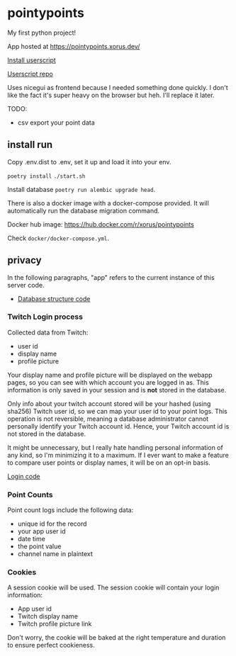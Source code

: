 # pointypoints

My first python project!

App hosted at https://pointypoints.xorus.dev/

[Install userscript](https://pointypoints.xorus.dev/userscript/twitch-channel-points-logger.user.js)

[Userscript repo](https://github.com/xorus/twitch-channel-points-logger)

Uses nicegui as frontend because I needed something done quickly. I don't like the fact it's super heavy on the browser
but heh. I'll replace it later.

TODO:

- csv export your point data

## install run

Copy .env.dist to .env, set it up and load it into your env.

`poetry install`
`./start.sh`

Install database `poetry run alembic upgrade head`.

There is also a docker image with a docker-compose provided. It will automatically run the database migration command.

Docker hub image: https://hub.docker.com/r/xorus/pointypoints

Check `docker/docker-compose.yml`.

## privacy

In the following paragraphs, "app" refers to the current instance of this server code.

- [Database structure code](https://github.com/xorus/pointypoints/blob/main/app/db/models.py)

### Twitch Login process

Collected data from Twitch:

- user id
- display name
- profile picture

Your display name and profile picture will be displayed on the webapp pages, so you can see with which account you are
logged in as. This information is only saved in your session and is **not** stored in the database.

Only info about your twitch account stored will be your hashed (using sha256) Twitch user id, so we can map your user id
to your point logs. This operation is not reversible, meaning a database administrator cannot personally identify your
Twitch account id. Hence, your Twitch account id is not stored in the database.

It might be unnecessary, but I really hate handling personal information of any kind, so I'm minimizing it to a maximum.
If I ever want to make a feature to compare user points or display names, it will be on an opt-in basis.

[Login code](https://github.com/xorus/pointypoints/blob/main/app/security.py)

### Point Counts

Point count logs include the following data:

- unique id for the record
- your app user id
- date time
- the point value
- channel name in plaintext

### Cookies

A session cookie will be used. The session cookie will contain your login information:

- App user id
- Twitch display name
- Twitch profile picture link

Don't worry, the cookie will be baked at the right temperature and duration to ensure perfect cookieness.
